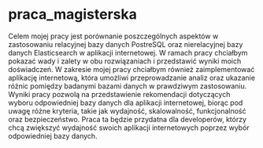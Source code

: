 # praca_magisterska

Celem mojej pracy jest porównanie poszczególnych aspektów w zastosowaniu relacyjnej bazy danych PostreSQL oraz nierelacyjnej bazy danych Elasticsearch w aplikacji internetowej. W ramach pracy chciałbym pokazać wady i zalety w obu rozwiązaniach i przedstawić wyniki moich doświadczeń. W zakresie mojej pracy chciałbym również zaimplementować aplikację internetową, która umożliwi przeprowadzanie analiz oraz ukazanie różnic pomiędzy badanymi bazami danych w prawdziwym zastosowaniu. Wyniki pracy pozwolą na przedstawienie rekomendacji dotyczących wyboru odpowiedniej bazy danych dla aplikacji internetowej, biorąc pod uwagę różne kryteria, takie jak wydajność, skalowalność, funkcjonalność oraz bezpieczeństwo. Praca ta będzie przydatna dla developerów, którzy chcą zwiększyć wydajność swoich aplikacji internetowych poprzez wybór odpowiedniej bazy danych.
